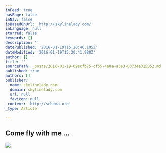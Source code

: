 ```yaml
---
inFeed: true
hasPage: false
inNav: false
isBasedOnUrl: 'http://skylinelady.com/'
inLanguage: null
starred: false
keywords: []
description: ''
datePublished: '2016-01-19T15:20:46.105Z'
dateModified: '2016-01-19T15:20:41.988Z'
author: []
title: ''
sourcePath: _posts/2016-01-19-09ecfb75-cf55-4a0a-a3e3-03734a315052.md
published: true
authors: []
publisher:
  name: skylinelady.com
  domain: skylinelady.com
  url: null
  favicon: null
_context: 'http://schema.org'
_type: Article

---
```

## Come fly with me ...
![](https://s3-us-west-2.amazonaws.com/the-grid-img/p/aba12271fc36572888a2f1e1d75f3ff5bbcbd9b9.gif)